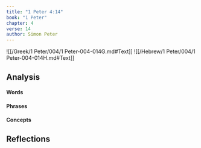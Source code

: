 ```yaml
---
title: "1 Peter 4:14"
book: "1 Peter"
chapter: 4
verse: 14
author: Simon Peter
---
```

![[/Greek/1 Peter/004/1 Peter-004-014G.md#Text]]
![[/Hebrew/1 Peter/004/1 Peter-004-014H.md#Text]]

## Analysis

#### Words

#### Phrases

#### Concepts

## Reflections
